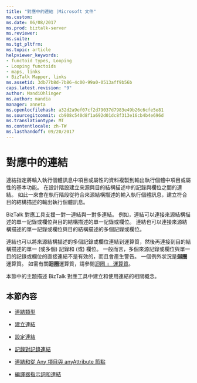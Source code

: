 ```yaml
---
title: "對應中的連結 |Microsoft 文件"
ms.custom: 
ms.date: 06/08/2017
ms.prod: biztalk-server
ms.reviewer: 
ms.suite: 
ms.tgt_pltfrm: 
ms.topic: article
helpviewer_keywords:
- functoid types, Looping
- Looping functoids
- maps, links
- BizTalk Mapper, links
ms.assetid: 3db77b8d-7b86-4c00-99a0-0513aff9b56b
caps.latest.revision: "9"
author: MandiOhlinger
ms.author: mandia
manager: anneta
ms.openlocfilehash: a32d2a9ef07cf2d79037d7983e49b26c6cfe5e81
ms.sourcegitcommit: cb908c540d8f1a692d01dc8f313e16cb4b4e696d
ms.translationtype: MT
ms.contentlocale: zh-TW
ms.lasthandoff: 09/20/2017
---
```

# <a name="links-in-maps"></a>對應中的連結
連結指定將輸入執行個體訊息中項目或屬性的資料複製到輸出執行個體中項目或屬性的基本功能。 在設計階設建立來源與目的結構描述中的記錄與欄位之間的連結。 如此一來會在執行階段從符合來源結構描述的輸入執行個體訊息，建立符合目的結構描述的輸出執行個體訊息。  
  
 BizTalk 對應工具支援一對一連結與一對多連結。 例如，連結可以連接來源結構描述的單一記錄或欄位與目的結構描述的單一記錄或欄位。 連結也可以連接來源結構描述的單一記錄或欄位與目的結構描述的多個記錄或欄位。  
  
 連結也可以將來源結構描述的多個記錄或欄位連結到運算質，然後再連接到目的結構描述的單一 (或多個) 記錄和 (或) 欄位。 一般而言，多個來源記錄或欄位與單一目的記錄或欄位的直接連結不是有效的，而且會產生警告。 一個例外狀況是**迴圈**運算質。 如需有關**迴圈**運算質，請參閱[迴圈 」 運算質](../core/looping-functoid.md)。  
  
 本節中的主題描述 BizTalk 對應工具中建立和使用連結的相關概念。  
  
## <a name="in-this-section"></a>本節內容  
  
-   [連結類型](../core/types-of-links.md)  
  
-   [建立連結](../core/creating-links.md)  
  
-   [設定連結](../core/configuring-links.md)  
  
-   [記錄對記錄連結](../core/record-to-record-linking.md)  
  
-   [連結和從 Any 項目與 anyAttribute 節點](../core/links-to-and-from-the-any-element-and-anyattribute-nodes.md)  
  
-   [編譯器指示詞和連結](../core/compiler-directives-and-links.md)